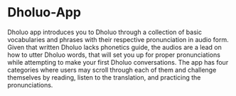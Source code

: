# Dholuo-App
Dholuo app introduces you to Dholuo through a collection of basic vocabularies and phrases with their respective pronunciation in audio form.  Given that written Dholuo lacks phonetics guide, the audios are a lead on how to utter Dholuo words, that will set you up for proper pronunciations while attempting to make your first Dholuo conversations.  The app has four categories where users may scroll through each of them and challenge themselves by reading, listen to the translation, and practicing the pronunciations.
